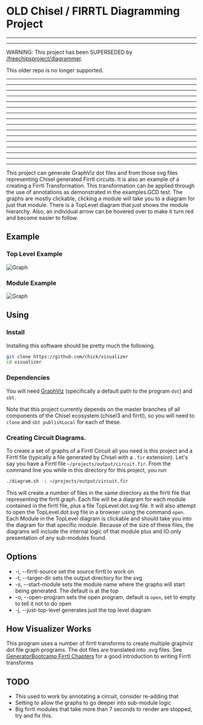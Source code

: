 OLD Chisel / FIRRTL Diagramming Project
=======================

---
---

WARNING: This project has been SUPERSEDED by [/freechipsproject/diagrammer](https://github.com/freechipsproject/diagrammer).

This older repo is no longer supported.

---
---
---
---
---
---
---
---
---
---
---
---
---
---
---
---

This project can generate GraphViz dot files and from those svg files representing Chisel generated Firrtl circuits.
It is also an example of a creating a Firrtl Transformation.  This transformation can be applied through the 
use of annotations as demonstrated in the examples.GCD test. The graphs are mostly clickable, clicking a module
will take you to a diagram for just that module. There is a TopLevel diagram that just shows the module hierarchy.
Also, an individual arrow can be hovered over to make it turn red and become easier to follow.

## Example

### Top Level Example
![Graph](images/TopLevel.dot.svg)

### Module Example

![Graph](images/TopOfVisualizer.dot.svg)

## Using
### Install
Installing this software should be pretty much the following.
```bash
git clone https://github.com/chick/visualizer
cd visualizer
```

### Dependencies
You will need [GraphViz](https://www.graphviz.org/) (specifically a default path to the program `dot`) and `sbt`.

Note that this project currently depends on the master branches of all components
of the Chisel ecosystem (chisel3 and firrtl), so you will need to `clone` and `sbt publishLocal` for each of these.

### Creating Circuit Diagrams.
To create a set of graphs of a Firrtl Circuit all you need is this project and a Firrtl file (typically a file 
generated by Chisel with a `.fir` extension). Let's say you have a Firrtl file `~/projects/output/circuit.fir`.
From the command line you while in this directory for this project, you run
```bash
./diagram.sh -i ~/projects/output/circuit.fir
```
This will create a number of files in the same directory as the firrtl file that representing the firrtl graph.
Each file will be a diagram for each module
contained in the firrtl file, plus a file TopLevel.dot.svg file. It will also attempt to open the TopLevel.dot.svg file
in a browser using the command `open`. 
Each Module in the TopLevel diagram is clickable and should take you into the diagram for that specific module.
Because of the size of these files, the diagrams will include the internal logic of that module plus and IO only
presentation of any sub-modules found.

## Options
* -i, --firrtl-source set the source firrtl to work on
* -t, --targer-dir sets the output directory for the svg
* -s, --start-module sets the module name where the graphs will start being generated. The default is at the top
* -o, --open-program sets the open program, default is `open`, set to empty to tell it not to do open
* -j, --just-top-level generates just the top level diagram

## How Visualizer Works
This program uses a number of firrtl transforms to create multiple graphviz dot file graph programs.
The dot files are translated into .svg files. See [GeneratorBootcamp Firrtl Chapters](https://github.com/freechipsproject/chisel-bootcamp)
for a good introduction to writing Firrtl transforms

## TODO
- This used to work by annotating a circuit, consider re-adding that
- Setting to allow the graphs to go deeper into sub-module logic
- Big firrtl modules that take more than 7 seconds to render are stopped, try and fix this. 

